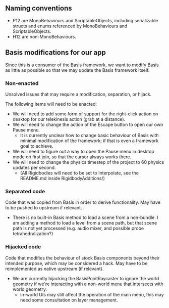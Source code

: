 ﻿## Naming conventions

- P12 are MonoBehaviours and ScriptableObjects, including serializable structs and enums referenced by MonoBehaviours and ScriptableObjects.
- H12 are non-MonoBehaviours.

## Basis modifications for our app

Since this is a consumer of the Basis framework, we want to modify Basis as little as possible so that we may update the Basis
framework itself.

### Non-enacted

Unsolved issues that may require a modification, separation, or hijack.

The following items will need to be enacted:
- We will need to add some form of support for the right-click action on desktop for our telekinesis action (grab at a distance).
- We will need to change the action of the Escape button to open our own Pause menu.
  - It is currently unclear how to change basic behaviour of Basis with minimal modification of the framework; if that is even a framework goal to achieve.
- We will need to figure out a way to open the Pause menu in desktop mode on first join, so that the cursor always works there.
- We will need to change the physics timestep of the project to 60 physics updates per second.
  - (All Rigidbodies will need to be set to Interpolate, see the README.md inside RigidbodyAdditions/)

### Separated code

Code that was copied from Basis in order to derive functionality. May have to be pushed to upstream if relevant.

- There is no built-in Basis method to load a scene from a non-bundle. I am adding a method to load a level from a scene path,
  but that scene path is not yet processed (e.g. audio mixer, and possible probe tetrahedralization?)

### Hijacked code

Code that modifies the behaviour of stock Basis components beyond their intended purpose, which may be considered a hack.
May have to be reimplemented as native upstream (if relevant).

- We are currently hijacking the BasisPointRaycaster to ignore the world geometry if we're interacting with a non-world menu that intersects with world geometry.
    - In-world UIs may still affect the operation of the main menu, this may need some consultation on layer management.
